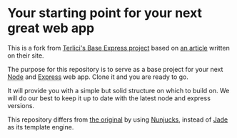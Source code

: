 # Your starting point for your next great web app

This is a fork from [Terlici's Base Express project][fork] based on
[an article][article] written on their site.

The purpose for this repository is to serve as a base project for your next
[Node][node] and [Express][express] web app. Clone it and you are ready to go.

It will provide you with a simple but solid structure on which to build on. We
will do our best to keep it up to date with the latest node and express
versions.

This repository differs from [the original][fork] by using [Nunjucks][nunjucks],
instead of [Jade][jade] as its template engine.

[fork]: https://github.com/terlici/base-express "GitHub: Base Express"
[article]: https://www.terlici.com/2014/08/25/best-practices-express-structure.html "Terlici: Best Practices for Express App Structure"
[node]: http://nodejs.org/ "Node.js"
[express]: http://expressjs.com/ "Express.js"
[nunjucks]: https://mozilla.github.io/nunjucks/ "Nunjucks"
[jade]: http://jade-lang.com/ "Jade"
